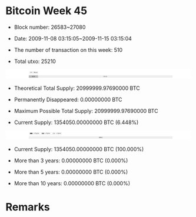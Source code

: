 # Bitcoin Week 45

- Block number: 26583~27080

- Date: 2009-11-08 03:15:05~2009-11-15 03:15:04

- The number of transaction on this week: 510

- Total utxo: 25210

![](../images/mined_week45.png)

- Theoretical Total Supply: 20999999.97690000 BTC

- Permanently Disappeared: 0.00000000 BTC

- Maximum Possible Total Supply: 20999999.97690000 BTC

- Current Supply: 1354050.00000000 BTC (6.448%)

![](../images/year_week45.png)


- Current Supply: 1354050.00000000 BTC (100.000%)

- More than 3 years: 0.00000000 BTC (0.000%)

- More than 5 years: 0.00000000 BTC (0.000%)

- More than 10 years: 0.00000000 BTC (0.000%)

# Remarks

